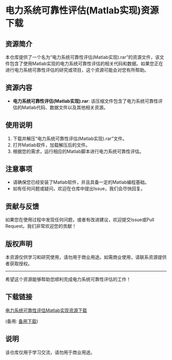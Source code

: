 # 电力系统可靠性评估(Matlab实现)资源下载

## 资源简介
本仓库提供了一个名为“电力系统可靠性评估(Matlab实现).rar”的资源文件，该文件包含了使用Matlab实现的电力系统可靠性评估的相关代码和数据。如果您正在进行电力系统可靠性评估的研究或项目，这个资源可能会对您有所帮助。

## 资源内容
- **电力系统可靠性评估(Matlab实现).rar**: 该压缩文件包含了电力系统可靠性评估的Matlab代码、数据文件以及其他相关资源。

## 使用说明
1. 下载并解压“电力系统可靠性评估(Matlab实现).rar”文件。
2. 打开Matlab软件，加载解压后的文件。
3. 根据您的需求，运行相应的Matlab脚本进行电力系统可靠性评估。

## 注意事项
- 请确保您已经安装了Matlab软件，并且具备一定的Matlab编程基础。
- 如有任何问题或疑问，欢迎在仓库中提出Issue，我们会尽快回复。

## 贡献与反馈
如果您在使用过程中发现任何问题，或者有改进建议，欢迎提交Issue或Pull Request。我们非常欢迎您的贡献！

## 版权声明
本资源仅供学习和研究使用，请勿用于商业用途。如需商业使用，请联系资源提供者获取授权。

---

希望这个资源能够帮助您顺利完成电力系统可靠性评估的工作！

## 下载链接
[电力系统可靠性评估Matlab实现资源下载](https://pan.quark.cn/s/6aea320211cf) 

(备用: [备用下载](https://pan.baidu.com/s/1-Fh9vlJgL6_fEawTO_7uXA?pwd=1234))

## 说明

该仓库仅用于学习交流，请勿用于商业用途。
